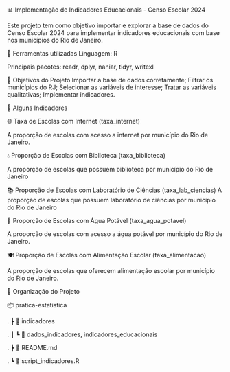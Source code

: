 
📊 Implementação de Indicadores Educacionais - Censo Escolar 2024

Este projeto tem como objetivo importar e explorar a base de dados do
Censo Escolar 2024 para implementar indicadores educacionais com base
nos municípios do Rio de Janeiro.

🧰 Ferramentas utilizadas Linguagem: R

Principais pacotes: readr, dplyr, naniar, tidyr, writexl

🎯 Objetivos do Projeto Importar a base de dados corretamente; Filtrar
os municípios do RJ; Selecionar as variáveis de interesse; Tratar as
variáveis qualitativas; Implementar indicadores.

📌 Alguns Indicadores

🌐 Taxa de Escolas com Internet (taxa_internet)

A proporção de escolas com acesso a internet por município do Rio de
Janeiro.

💧 Proporção de Escolas com Biblioteca (taxa_biblioteca)

A proporção de escolas que possuem biblioteca por município do Rio de
Janeiro

📚 Proporção de Escolas com Laboratório de Ciências (taxa_lab_ciencias)
A proporção de escolas que possuem laboratório de ciências por município
do Rio de Janeiro

🧪 Proporção de Escolas com Água Potável (taxa_agua_potavel)

A proporção de escolas com acesso a água potável por município do Rio de
Janeiro.

🍽️ Proporção de Escolas com Alimentação Escolar (taxa_alimentacao)

A proporção de escolas que oferecem alimentação escolar por município do
Rio de Janeiro.

📁 Organização do Projeto

📦 pratica-estatistica

. ┣ 📂 indicadores

. ┃ ┗ 📄 dados_indicadores, indicadores_educacionais

. ┣ 📜 README.md

. ┗ 📜 script_indicadores.R
